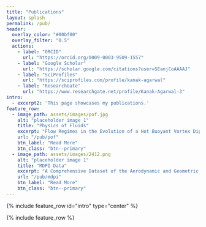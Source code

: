 ```yaml
---
title: "Publications"
layout: splash
permalink: /pub/
header:
  overlay_color: "#00bf00"
  overlay_filter: "0.5"
  actions:
    - label: "ORCID"
      url: "https://orcid.org/0009-0003-9509-1557"
    - label: "Google Scholar"
      url: "https://scholar.google.com/citations?user=SEanjCoAAAAJ"
    - label: "SciProfiles"
      url: "https://sciprofiles.com/profile/kanak-agarwal"
    - label: "ResearchGate"
      url: "https://www.researchgate.net/profile/Kanak-Agarwal-3"
intro: 
  - excerpt2: 'This page showcases my publications.'
feature_row:
  - image_path: assets/images/pof.jpg
    alt: "placeholder image 1"
    title: "Physics of Fluids"
    excerpt: "Flow Regimes in the Evolution of a Hot Buoyant Vortex Dipole<br><br><b> Date: </b> December 2024"
    url: "/pub/pof"
    btn_label: "Read More"
    btn_class: "btn--primary"
  - image_path: assets/images/2412.png
    alt: "placeholder image 1"
    title: "MDPI Data"
    excerpt: "A Comprehensive Dataset of the Aerodynamic and Geometric Coefficients of Airfoils in the Public Domain<br><br/><b> Date: </b> April 2024"
    url: "/pub/mdpi"
    btn_label: "Read More"
    btn_class: "btn--primary"
---
```


{% include feature_row id="intro" type="center" %}

{% include feature_row %}

